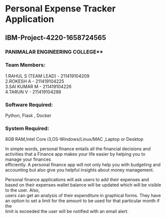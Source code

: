 # Personal Expense Tracker Application

## IBM-Project-4220-1658724565

### PANIMALAR ENGINEERING COLLEGE**

### Team Members:

1.RAHUL S (TEAM LEAD) - 211419104209 <br>
2.ROKESH A - 211419104225<br>
3.SAI KUMAR M - 211419104226<br>
4.TARUN V - 211419104288<br>



### Software Required:<br>
Python, Flask , Docker<br>

### System Required:<br>
8GB RAM,Intel Core i3,OS-Windows/Linux/MAC ,Laptop or Desktop<br>

In simple words, personal finance entails all the financial decisions and activities that a Finance app makes your life easier by helping you to manage your finances<br> efficiently. A personal finance app will not only help you with budgeting and accounting but also give you helpful insights about money management.<br>


Personal finance applications will ask users to add their expenses and based on their expenses wallet balance will be updated which will be visible to the user.  Also,<br> users can get an analysis of their expenditure in graphical forms. They have an option to set a limit for the amount to be used for that particular month if the <br>limit is exceeded the user will be notified with an email alert.



